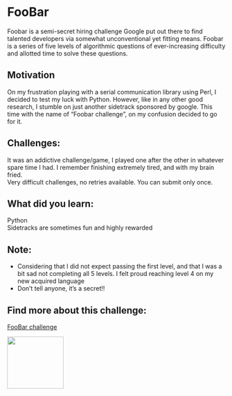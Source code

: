 # FooBar
Foobar is a semi-secret hiring challenge Google put out there to find talented developers via somewhat unconventional yet fitting means. Foobar is a series of five levels of algorithmic questions of ever-increasing difficulty and allotted time to solve these questions.

## Motivation
On my frustration playing with a serial communication library using Perl, I decided to test my luck with Python. However, like in any other good research, I stumble on just another sidetrack sponsored by google. This time with the name of “Foobar challenge”, on my confusion decided to go for it.

## Challenges:
It was an addictive challenge/game, I played one after the other in whatever spare time I had. I remember finishing extremely tired, and with my brain fried.<br/>
Very difficult challenges, no retries available. You can submit only once.

## What did you learn:
Python<br/>
Sidetracks are sometimes fun and highly rewarded

## Note:
* Considering that I did not expect passing the first level, and  that I was a bit sad not completing all 5 levels. I felt proud reaching level 4 on my new acquired language
* Don’t tell anyone, it’s a secret!!

## Find more about this challenge:
[FooBar challenge](https://betterprogramming.pub/google-has-a-secret-hiring-challenge-called-foobar-14625bfcea7a)

<a href="https://foobar.withgoogle.com/">
	<img src="https://foobar.withgoogle.com/static/svg/logo.733f842a.svg" alt="" style="width:130px;height:120px;">
</a> 

